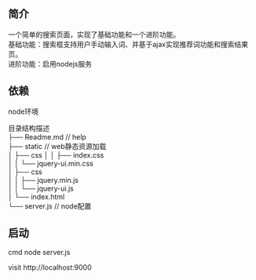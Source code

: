 ## 简介  
一个简单的搜索页面，实现了基础功能和一个进阶功能。    
基础功能：搜索框支持用户手动输入词、并基于ajax实现推荐词功能和搜索结果页。  
进阶功能：启用nodejs服务  
## 依赖

node环境

目录结构描述    
├── Readme.md                   // help  
├── static                      // web静态资源加载  
│   ├── css
│   │   ├── index.css           
│   │   └── jquery-ui.min.css            
│   ├── css  
│   │   ├── jquery.min.js         
│   │   └── jquery-ui.js            
│   └── index.html  
└── server.js                  // node配置  

## 启动  
cmd node server.js

visit http://localhost:9000
